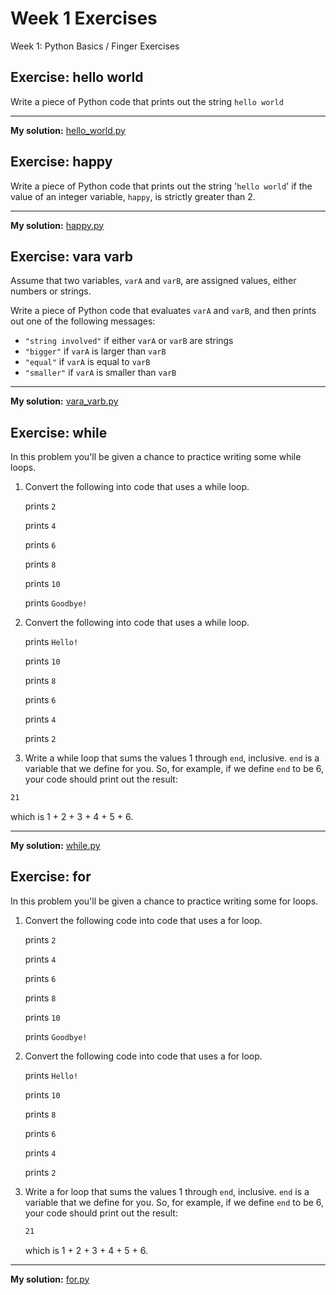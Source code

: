 # Week 1 Exercises

Week 1: Python Basics / Finger Exercises

## Exercise: hello world

Write a piece of Python code that prints out the string `hello world`

---

**My solution:** [hello_world.py](hello_world.py)

## Exercise: happy

Write a piece of Python code that prints out the string '`hello world`' if the value of an integer variable, `happy`, is strictly greater than 2.

---

**My solution:** [happy.py](happy.py)

## Exercise: vara varb

Assume that two variables, `varA` and `varB`, are assigned values, either numbers or strings.

Write a piece of Python code that evaluates `varA` and `varB`, and then prints out one of the following messages:

- `"string involved"` if either `varA` or `varB` are strings
- `"bigger"` if `varA` is larger than `varB`
- `"equal"` if `varA` is equal to `varB`
- `"smaller"` if `varA` is smaller than `varB`

---

**My solution:** [vara_varb.py](vara_varb.py)

## Exercise: while

In this problem you'll be given a chance to practice writing some while loops.

1. Convert the following into code that uses a while loop.

    prints `2`

    prints `4`

    prints `6`

    prints `8`

    prints `10`

    prints `Goodbye!`

2. Convert the following into code that uses a while loop.

    prints `Hello!`

    prints `10`

    prints `8`

    prints `6`

    prints `4`

    prints `2`

3. Write a while loop that sums the values 1 through `end`, inclusive. `end` is a variable that we define for you. So, for example, if we define `end` to be 6, your code should print out the result:

``` markdown
21
```

which is 1 + 2 + 3 + 4 + 5 + 6.

---

**My solution:** [while.py](while.py)

## Exercise: for

In this problem you'll be given a chance to practice writing some for loops.

1. Convert the following code into code that uses a for loop.

    prints `2`

    prints `4`

    prints `6`

    prints `8`

    prints `10`

    prints `Goodbye!`

2. Convert the following code into code that uses a for loop.

    prints `Hello!`

    prints `10`

    prints `8`

    prints `6`

    prints `4`

    prints `2`

3. Write a for loop that sums the values 1 through `end`, inclusive. `end` is a variable that we define for you. So, for example, if we define `end` to be 6, your code should print out the result:

    ``` markdown
    21
    ```

    which is 1 + 2 + 3 + 4 + 5 + 6.

---

**My solution:** [for.py](for.py)
